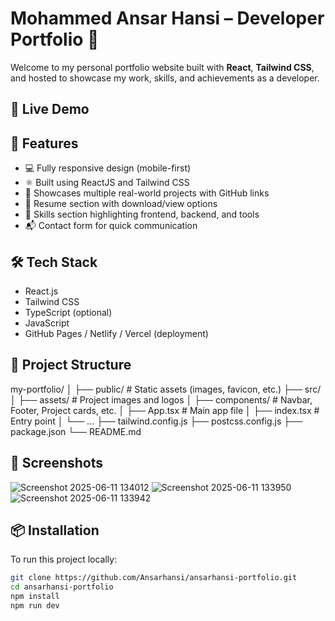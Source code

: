 # Mohammed Ansar Hansi – Developer Portfolio 🚀

Welcome to my personal portfolio website built with **React**, **Tailwind CSS**, and hosted to showcase my work, skills, and achievements as a developer.

## 🔗 Live Demo


## 📌 Features

- 💻 Fully responsive design (mobile-first)
- ⚛️ Built using ReactJS and Tailwind CSS
- 🧠 Showcases multiple real-world projects with GitHub links
- 📄 Resume section with download/view options
- 🧰 Skills section highlighting frontend, backend, and tools
- 📬 Contact form for quick communication

## 🛠️ Tech Stack

- React.js
- Tailwind CSS
- TypeScript (optional)
- JavaScript
- GitHub Pages / Netlify / Vercel (deployment)

## 📁 Project Structure
my-portfolio/
│
├── public/ # Static assets (images, favicon, etc.)
├── src/
│ ├── assets/ # Project images and logos
│ ├── components/ # Navbar, Footer, Project cards, etc.
│ ├── App.tsx # Main app file
│ ├── index.tsx # Entry point
│ └── ...
├── tailwind.config.js
├── postcss.config.js
├── package.json
└── README.md


## 📸 Screenshots

![Screenshot 2025-06-11 134012](https://github.com/user-attachments/assets/faeb18a8-0bd4-4090-a20c-caa9f38dbfad)
![Screenshot 2025-06-11 133950](https://github.com/user-attachments/assets/52bc8c15-233e-4029-bbf2-2b610106b4fd)
![Screenshot 2025-06-11 133942](https://github.com/user-attachments/assets/76000a7f-2ee4-4b74-9086-29e8885cd4a3)


## 📦 Installation

To run this project locally:

```bash
git clone https://github.com/Ansarhansi/ansarhansi-portfolio.git
cd ansarhansi-portfolio
npm install
npm run dev

